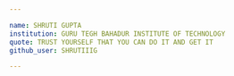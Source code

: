 ```yaml
---

name: SHRUTI GUPTA
institution: GURU TEGH BAHADUR INSTITUTE OF TECHNOLOGY
quote: TRUST YOURSELF THAT YOU CAN DO IT AND GET IT
github_user: SHRUTIIIG

---
```

